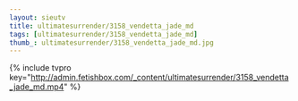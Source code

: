 ```yaml
--- 
layout: sieutv
title: ultimatesurrender/3158_vendetta_jade_md
tags: [ultimatesurrender/3158_vendetta_jade_md]
thumb_: ultimatesurrender/3158_vendetta_jade_md.jpg
---
```

{% include tvpro key="http://admin.fetishbox.com/_content/ultimatesurrender/3158_vendetta_jade_md.mp4" %} 
